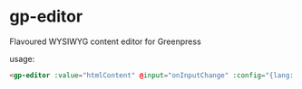 # gp-editor
Flavoured WYSIWYG content editor for Greenpress

usage:
```html
<gp-editor :value="htmlContent" @input="onInputChange" :config="{lang: 'en'}"/>
```
